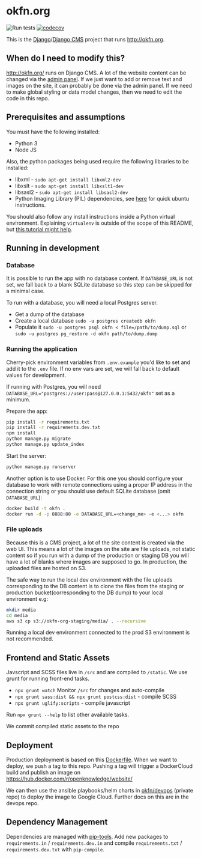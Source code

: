 # okfn.org

![Run tests](https://github.com/okfn/website/workflows/Run%20tests/badge.svg?branch=master)
[![codecov](https://codecov.io/gh/okfn/website/branch/master/graph/badge.svg?token=tYNQSAiFYu)](https://codecov.io/gh/okfn/website)

This is the [Django](https://www.djangoproject.com/)/[Django CMS](https://www.django-cms.org/) project that runs <http://okfn.org>.


## When do I need to modify this?

http://okfn.org/ runs on Django CMS. A lot of the website content can be changed via the [admin panel](https://okfn.org/admin). If we just want to add or remove text and images on the site, it can probably be done via the admin panel. If we need to make global styling or data model changes, then we need to edit the code in this repo.

## Prerequisites and assumptions

You must have the following installed:

- Python 3
- Node JS

Also, the python packages being used require the following libraries to be installed:
- libxml - `sudo apt-get install libxml2-dev`
- libxslt - `sudo apt-get install libxslt1-dev`
- libsasl2 - `sudo apt-get install libsasl2-dev`
- Python Imaging Library (PIL) dependencies, see [here](http://stackoverflow.com/a/21151777/3449709) for quick ubuntu instructions.

You should also follow any install instructions inside a Python virtual environment. Explaining `virtualenv` is outside of the scope of this README, but [this tutorial might help](http://hackercodex.com/guide/python-development-environment-on-mac-osx/).

## Running in development

### Database

It is possible to run the app with no database content. If `DATABASE_URL` is not set, we fall back to a blank SQLite database so this step can be skipped for a minimal case.

To run with a database, you will need a local Postgres server.

- Get a dump of the database
- Create a local database `sudo -u postgres createdb okfn`
- Populate it `sudo -u postgres psql okfn < file=/path/to/dump.sql` or `sudo -u postgres pg_restore -d okfn path/to/dump.dump`

### Running the application

Cherry-pick environment variables from `.env.example` you'd like to set and add it to the `.env` file.
If no env vars are set, we will fall back to default values for development.

If running with Postgres, you will need `DATABASE_URL="postgres://user:pass@127.0.0.1:5432/okfn"` set as a minimum.

Prepare the app:

```bash
pip install -r requirements.txt
pip install -r requirements.dev.txt
npm install
python manage.py migrate
python manage.py update_index
```

Start the server:

```bash
python manage.py runserver
```

Another option is to use Docker. For this one you should configure your database to work with remote connections using a proper IP address in the connection string or you should use default SQLite database (omit `DATABASE_URL`):

```bash
docker build -t okfn .
docker run -d -p 8888:80 -e DATABASE_URL=<change_me> -e <...> okfn
```

### File uploads

Because this is a CMS project, a lot of the site content is created via the web UI. This means a lot of the images on the site are file uploads, not static content so if you run with a dump of the production or staging DB you will have a lot of blanks where images are supposed to go. In production, the uploaded files are hosted on S3.

The safe way to run the local dev environment with the file uploads corresponding to the DB content is to clone the files from the staging or production bucket(corresponding to the DB dump) to your local environment e.g:

```bash
mkdir media
cd media
aws s3 cp s3://okfn-org-staging/media/ . --recursive
```

Running a local dev environment connected to the prod S3 environment is not recommended.

## Frontend and Static Assets

Javscript and SCSS files live in `/src` and are compiled to `/static`. We use grunt for running front-end tasks.

* `npx grunt watch` Monitor `/src` for changes and auto-compile
* `npx grunt sass:dist && npx grunt postcss:dist` - compile SCSS
* `npx grunt uglify:scripts` - compile javascript

Run `npx grunt --help` to list other available tasks.

We commit compiled static assets to the repo

## Deployment

Production deployment is based on this [Dockerfile](https://github.com/okfn/website/blob/master/Dockerfile). When we want to deploy, we push a tag to this repo. Pushing a tag will trigger a DockerCloud build and publish an image on https://hub.docker.com/r/openknowledge/website/

We can then use the ansible playbooks/helm charts in [okfn/devops](https://github.com/okfn/devops) (private repo) to deploy the image to Google Cloud. Further docs on this are in the devops repo.

## Dependency Management

Dependencies are managed with [pip-tools](https://github.com/jazzband/pip-tools).
Add new packages to `requirements.in` / `requirements.dev.in` and compile `requirements.txt` / `requirements.dev.txt` with `pip-compile`.

